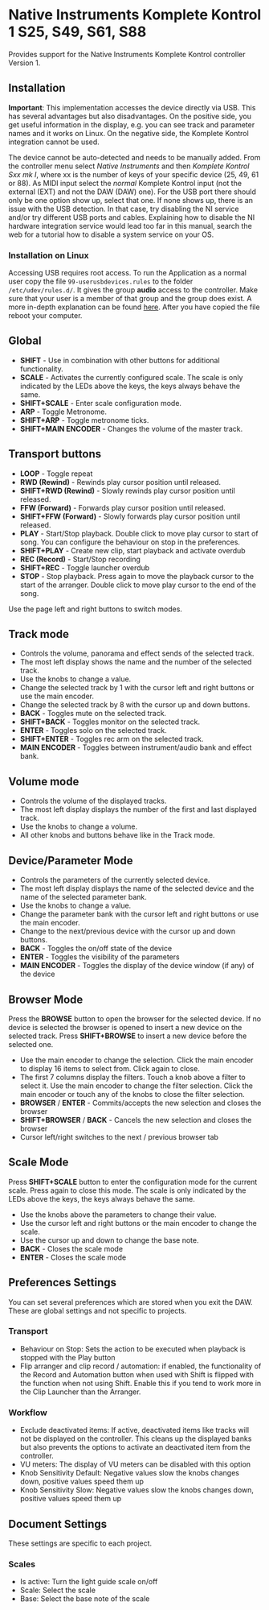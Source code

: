 # Native Instruments Komplete Kontrol 1 S25, S49, S61, S88

Provides support for the Native Instruments Komplete Kontrol controller Version 1.

## Installation

**Important**: This implementation accesses the device directly via USB. This has several advantages but also disadvantages. On the positive side, you get useful information in the display, e.g. you can see track and parameter names and it works on Linux. On the negative side, the Komplete Kontrol integration cannot be used.

The device cannot be auto-detected and needs to be manually added. From the controller menu select *Native Instruments* and then *Komplete Kontrol Sxx mk I*, where xx is the number of keys of your specific device (25, 49, 61 or 88).
As MIDI input select the *normal* Komplete Kontrol input (not the external (EXT) and not the DAW (DAW) one). For the USB port there should only be one option show up, select that one. If none shows up, there is an issue with the USB detection. In that case, try disabling the NI service and/or try different USB ports and cables. Explaining how to disable the NI hardware integration service would lead too far in this manual, search the web for a tutorial how to disable a system service on your OS.

### Installation on Linux

Accessing USB requires root access. To run the Application as a normal user copy the file `99-userusbdevices.rules` to the folder `/etc/udev/rules.d/`.
It gives the group **audio** access to the controller. Make sure that your user is a member of that group and the group does exist. A more in-depth explanation can be found [here](http://usb4java.org/faq.html).
After you have copied the file reboot your computer.

## Global

* **SHIFT** - Use in combination with other buttons for additional functionality.
* **SCALE** - Activates the currently configured scale. The scale is only indicated by the LEDs above the keys, the keys always behave the same.
* **SHIFT+SCALE** - Enter scale configuration mode.
* **ARP** - Toggle Metronome.
* **SHIFT+ARP** - Toggle metronome ticks.
* **SHIFT+MAIN ENCODER** - Changes the volume of the master track.

## Transport buttons

* **LOOP** - Toggle repeat
* **RWD (Rewind)** - Rewinds play cursor position until released.
* **SHIFT+RWD (Rewind)** - Slowly rewinds play cursor position until released.
* **FFW (Forward)** - Forwards play cursor position until released.
* **SHIFT+FFW (Forward)** - Slowly forwards play cursor position until released.
* **PLAY** - Start/Stop playback. Double click to move play cursor to start of song. You can configure the behaviour on stop in the preferences.
* **SHIFT+PLAY** - Create new clip, start playback and activate overdub
* **REC (Record)** - Start/Stop recording
* **SHIFT+REC** - Toggle launcher overdub
* **STOP** - Stop playback. Press again to move the playback cursor to the start of the arranger. Double click to move play cursor to the end of the song.

Use the page left and right buttons to switch modes.

## Track mode

* Controls the volume, panorama and effect sends of the selected track.
* The most left display shows the name and the number of the selected track.
* Use the knobs to change a value.
* Change the selected track by 1 with the cursor left and right buttons or use the main encoder.
* Change the selected track by 8 with the cursor up and down buttons.
* **BACK** - Toggles mute on the selected track.
* **SHIFT+BACK** - Toggles monitor on the selected track.
* **ENTER** - Toggles solo on the selected track.
* **SHIFT+ENTER** - Toggles rec arm on the selected track.
* **MAIN ENCODER** - Toggles between instrument/audio bank and effect bank.

## Volume mode

* Controls the volume of the displayed tracks.
* The most left display displays the number of the first and last displayed track.
* Use the knobs to change a volume.
* All other knobs and buttons behave like in the Track mode.
  
## Device/Parameter Mode

* Controls the parameters of the currently selected device.
* The most left display displays the name of the selected device and the name of the selected parameter bank.
* Use the knobs to change a value.
* Change the parameter bank with the cursor left and right buttons or use the main encoder.
* Change to the next/previous device with the cursor up and down buttons.
* **BACK** - Toggles the on/off state of the device
* **ENTER** - Toggles the visibility of the parameters
* **MAIN ENCODER** - Toggles the display of the device window (if any) of the device

## Browser Mode

Press the **BROWSE** button to open the browser for the selected device. If no device is selected the browser is opened to insert a new device on the selected track. Press **SHIFT+BROWSE** to insert a new device before the selected one.

* Use the main encoder to change the selection. Click the main encoder to display 16 items to select from. Click again to close.
* The first 7 columns display the filters. Touch a knob above a filter to select it. Use the main encoder to change the filter selection. Click the main encoder or touch any of the knobs to close the filter selection.
* **BROWSER** / **ENTER** - Commits/accepts the new selection and closes the browser
* **SHIFT+BROWSER** / **BACK** - Cancels the new selection and closes the browser
* Cursor left/right switches to the next / previous browser tab

## Scale Mode

Press **SHIFT+SCALE** button to enter the configuration mode for the current scale. Press again to close this mode. The scale is only indicated by the LEDs above the keys, the keys always behave the same.

* Use the knobs above the parameters to change their value.
* Use the cursor left and right buttons or the main encoder to change the scale.
* Use the cursor up and down to change the base note.
* **BACK** - Closes the scale mode
* **ENTER** - Closes the scale mode

## Preferences Settings

You can set several preferences which are stored when you exit the DAW. These are global settings and not specific to projects.

### Transport
* Behaviour on Stop: Sets the action to be executed when playback is stopped with the Play button
* Flip arranger and clip record / automation: if enabled, the functionality of the Record and Automation button when used with Shift is flipped with the function when not using Shift. Enable this if you tend to work more in the Clip Launcher than the Arranger.

### Workflow
* Exclude deactivated items: If active, deactivated items like tracks will not be displayed on the controller. This cleans up the displayed banks but also prevents the options to activate an deactivated item from the controller.
* VU meters: The display of VU meters can be disabled with this option
* Knob Sensitivity Default: Negative values slow the knobs changes down, positive values speed them up
* Knob Sensitivity Slow: Negative values slow the knobs changes down, positive values speed them up

## Document Settings

These settings are specific to each project.

### Scales
* Is active: Turn the light guide scale on/off
* Scale: Select the scale
* Base: Select the base note of the scale

<div style="page-break-after: always; visibility: hidden"> 
\pagebreak 
</div>
